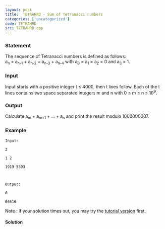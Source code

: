 ```yaml
---
layout: post
title:  TETRAHRD - Sum of Tetranacci numbers
categories: ['uncategorized']
code: TETRAHRD
src: TETRAHRD.cpp
---
```


### **Statement**

The sequence of Tetranacci numbers is defined as follows:  
a<sub>n</sub> = a<sub>n-1</sub> + a<sub>n-2</sub> +
a<sub>n-3</sub> + a<sub>n-4</sub> with a<sub>0</sub> =
a<sub>1</sub> = a<sub>2</sub> = 0 and a<sub>3</sub> = 1.

### Input

Input starts with a positive integer t ≤ 4000, then t lines follow. Each of
the t lines contains two space separated integers m and n with 0 ≤ m ≤ n ≤
10<sup>9</sup>.

### Output

Calculate a<sub>m</sub> + a<sub>m+1</sub> + ... + a<sub>n</sub>
and print the result modulo 1000000007.

### Example

    
    
    Input:
    2
    1 2
    1919 5393
    
    Output:
    0
    66616
    

Note : If your solution times out, you may try the [tutorial
version](../../problems/TETRASUM/) first.



#### **Solution**



